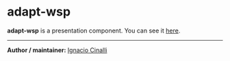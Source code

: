 # adapt-wsp
**adapt-wsp** is a presentation component. You can see it [here](https://adaptlearning-no-core.web.app/#/id/expo-30).

----------------------------


**Author / maintainer:** [Ignacio Cinalli](https://github.com/nachocinalli)  